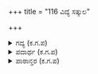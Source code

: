 +++
title = "116 ವಿದ್ಯೆ ಸತ್ಕುಲ"

+++

<details><summary>ಗದ್ಯ (ಕ.ಗ.ಪ) </summary>

116. ನಿರ್ಭಾಗ್ಯನಾದ ಬಡವನಿಗೆ ವಿದ್ಯೆ, ಸತ್ಕುಲ, ಅತೀವ ವಿವೇಕ, ಬುದ್ಧಿ, ಜಾಣತನದ ಮಾತು, ಒಳ್ಳೆಯ ಮನಸ್ಸು, ನಡತೆಗಳಿದ್ದು, ಪರಾಕ್ರಮಿ ಎಂದೆನಿಸಿ ಶ್ರದ್ಧೆ, ಆಸಕ್ತಿ ಮೊದಲಾದ ಎಲ್ಲ ಗುಣಗಳಿದ್ದೂ ಏನು ಫಲ ?
</details>

<details><summary>ಪದಾರ್ಥ (ಕ.ಗ.ಪ) </summary>

ಭದ್ರ-ಗಟ್ಟಿಗ, À್ಯ
</details>

<details><summary>ಪಾಠಾನ್ತರ (ಕ.ಗ.ಪ) </summary>

ಉದ್ಯುಗವು - ಉದೊಗವು   
ಫಲವೇನೀ ಜಗದ ತೊರೆ   
ಮದ್ದು ಹೊದ್ದದ ನರಗೆ ದಾರಿದ್ರಾಂಗನಾವರಗೆ - ಫಲವೇನರಸ ಭಾಗ್ಯದ  ಬುದ್ಧಿ ಹೊದ್ದದ ನರಗೆ ದಾರಿದ್ರಾಂಗನವನೆಂದ   
ಉದ್ಯೋಗ ಪರ್ವ, ಓರಿಯೆಂಟಲ್ ಲೈಬ್ರರಿ ಮುದ್ರಣ.
</details>
